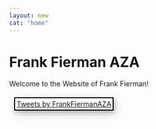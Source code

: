 ```yaml
---
layout: new
cat: "home"
---
```

<style>
.twitter {
	margin: 5px 10px;
	padding: 3px;
	border: 2px solid Black;
	float: left;
	box-shadow: 2px 4px 8px 0 rgba(0, 0, 0, 0.2), 3px 6px 20px 0 rgba(0, 0, 0, 0.19);
}
</style>

<h1>Frank Fierman AZA </h1>
<div class="welcome"><p>
Welcome to the Website of Frank Fierman!
</p> </div>

<!-- Twitter Timeline -->
<div class="twitter">
<a class="twitter-timeline" data-width="300" data-height="750" data-theme="light" href="https://twitter.com/FrankFiermanAZA">Tweets by FrankFiermanAZA</a> <script async src="//platform.twitter.com/widgets.js" charset="utf-8"></script>
</div>

